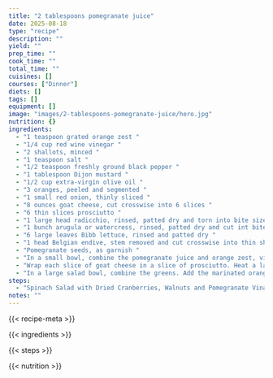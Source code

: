 ```yaml
---
title: "2 tablespoons pomegranate juice"
date: 2025-08-18
type: "recipe"
description: ""
yield: ""
prep_time: ""
cook_time: ""
total_time: ""
cuisines: []
courses: ["Dinner"]
diets: []
tags: []
equipment: []
image: "images/2-tablespoons-pomegranate-juice/hero.jpg"
nutrition: {}
ingredients:
  - "1 teaspoon grated orange zest "
  - "1/4 cup red wine vinegar "
  - "2 shallots, minced "
  - "1 teaspoon salt "
  - "1/2 teaspoon freshly ground black pepper "
  - "1 tablespoon Dijon mustard "
  - "1/2 cup extra-virgin olive oil "
  - "3 oranges, peeled and segmented "
  - "1 small red onion, thinly sliced "
  - "8 ounces goat cheese, cut crosswise into 6 slices "
  - "6 thin slices prosciutto "
  - "1 large head radicchio, rinsed, patted dry and torn into bite sized pieces "
  - "1 bunch arugula or watercress, rinsed, patted dry and cut int bite sized pieces "
  - "6 large leaves Bibb lettuce, rinsed and patted dry "
  - "1 head Belgian endive, stem removed and cut crosswise into thin shreds "
  - "Pomegranate seeds, as garnish "
  - "In a small bowl, combine the pomegranate juice and orange zest, vinegar, shallots, salt, pepper and mustard and whisks thoroughly to combine. Add the oil in a steady stream and whisk until emulsified. Fold the segmented oranges and sliced onions into 1/4 cup of the dressing and toss to combine and set aside. "
  - "Wrap each slice of goat cheese in a slice of prosciutto. Heat a large skillet over medium high heat. Add the wrapped cheeses and sear on both sides. Remove from the heat. "
  - "In a large salad bowl, combine the greens. Add the marinated orange sections and onion slices, and toss gently with enough extra dressing to coat evenly. Divide among salad plates and top each with a seared goat cheese package and a sprinkling of pomegranate seeds. Spoon a little extra dressing over each salad and serve immediately."
steps:
  - "Spinach Salad with Dried Cranberries, Walnuts and Pomegranate Vinaigrette"
notes: ""
---
```

{{< recipe-meta >}}

{{< ingredients >}}

{{< steps >}}

{{< nutrition >}}
